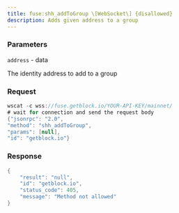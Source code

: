 ```yaml
---
title: fuse:shh_addToGroup \[WebSocket\] {disallowed}
description: Adds given address to a group
---
```


### Parameters


`address` - data

The identity address to add to a group

### Request

``` java
wscat -c wss://fuse.getblock.io/YOUR-API-KEY/mainnet/ 
# wait for connection and send the request body 
{"jsonrpc": "2.0",
"method": "shh_addToGroup",
"params": [null],
"id": "getblock.io"}
```

###  Response

``` java
{
    "result": "null",
    "id": "getblock.io",
    "status_code": 405,
    "message": "Method not allowed"
}
```

